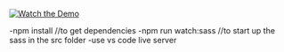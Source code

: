 [![Watch the Demo](https://i.stack.imgur.com/Vp2cE.png)](https://clipchamp.com/watch/t1B6ncNXt3Q)

-npm install //to get dependencies
-npm run watch:sass //to start up the sass in the src folder
-use vs code live server

